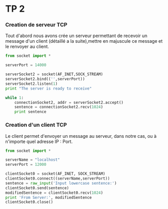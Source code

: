 # TP 2

### Creation de serveur TCP
Tout d'abord nous avons crée un serveur permettant de recevoir un message d'un client (détaillé a la suite),mettre en majuscule ce message et le renvoyer au client.
```Python
from socket import *

serverPort = 14000

serverSocket2 = socket(AF_INET,SOCK_STREAM)
serverSocket2.bind(('',serverPort))
serverSocket2.listen(1)
print "The server is ready to receive"

while 1:
	connectionSocket2, addr = serverSocket2.accept()
	sentence = connectionSocket2.recv(1024)
	print sentence
  ```
  
 ### Creation d'un client TCP

Le client permet d'envoyer un message au serveur, dans notre cas, ou à n'importe quel adresse IP : Port.
```Python
from socket import *

serverName = "localhost"
serverPort = 12000

clientSocket0 = socket(AF_INET, SOCK_STREAM)
clientSocket0.connect((serverName,serverPort))
sentence = raw_input('Input lowercase sentence:')
clientSocket0.send(sentence)
modifiedSentence = clientSocket0.recv(1024)
print 'From Server:', modifiedSentence
clientSocket0.close()
```
